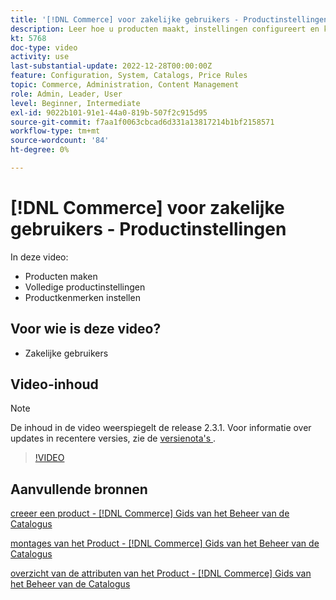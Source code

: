 ```yaml
---
title: '[!DNL Commerce] voor zakelijke gebruikers - Productinstellingen'
description: Leer hoe u producten maakt, instellingen configureert en kenmerken gebruikt.
kt: 5768
doc-type: video
activity: use
last-substantial-update: 2022-12-28T00:00:00Z
feature: Configuration, System, Catalogs, Price Rules
topic: Commerce, Administration, Content Management
role: Admin, Leader, User
level: Beginner, Intermediate
exl-id: 9022b101-91e1-44a0-819b-507f2c915d95
source-git-commit: f7aa1f0063cbcad6d331a13817214b1bf2158571
workflow-type: tm+mt
source-wordcount: '84'
ht-degree: 0%

---
```


# [!DNL Commerce] voor zakelijke gebruikers - Productinstellingen

In deze video:

- Producten maken
- Volledige productinstellingen
- Productkenmerken instellen

## Voor wie is deze video?

- Zakelijke gebruikers

## Video-inhoud

>[!NOTE]
>
>De inhoud in de video weerspiegelt de release 2.3.1. Voor informatie over updates in recentere versies, zie de [ versienota&#39;s ](https://experienceleague.adobe.com/docs/commerce-operations/release/notes/overview.html?lang=nl-NL).

>[!VIDEO](https://video.tv.adobe.com/v/35953?quality=12&learn=on)

## Aanvullende bronnen

[ creeer een product -  [!DNL Commerce]  Gids van het Beheer van de Catalogus ](https://experienceleague.adobe.com/docs/commerce-admin/catalog/products/product-create.html?lang=nl-NL)

[ montages van het Product -  [!DNL Commerce]  Gids van het Beheer van de Catalogus ](https://experienceleague.adobe.com/docs/commerce-admin/catalog/products/product-create.html?lang=nl-NL#product-settings)

[ overzicht van de attributen van het Product -  [!DNL Commerce]  Gids van het Beheer van de Catalogus ](https://experienceleague.adobe.com/docs/commerce-admin/catalog/product-attributes/product-attributes.html?lang=nl-NL)
